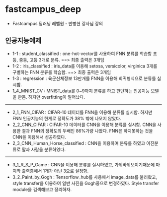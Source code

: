 # fastcampus_deep
- Fastcampus 딥러닝 레벨원 - 반병현 강사님 강의

## 인공지능예제
 - 1-1 : student_classified : one-hot-vector를 사용하여 FNN 분류를 학습함 초등, 중등, 고등 3개로 분류. ==> 최종 출력은 3개임
 - 1-2 : iris_classified : iris_data를 이용해 setosa, versicolor, virginica 3개를 구별하는 FNN 분류를 학습함. ==> 최종 출력은 3개임
 - 1-3 : regression : 육군신체정보 13만개를 FNN을 이용해 회귀형식으로 분류를 실시함.
 - 1_4_MNIST_CV : MNIST_data를 0~9까지 분류를 하고 판단하는 인공지능 모델을 만듬. 하지만 overfitting이 일어났다.
 ----
 - 2_1_FNN_CIFAR : CIFAR-10 데이터를 FNN을 이용해 분류를 실시함. 하지만 FNN 인공지능의 한계로 정확도가 38% 밖에 나오지 않았다.
 - 2_2_CNN_CIFAR : CIFAR-10 데이터를 CNN을 이용해 분류를 실시함. CNN을 사용한 결과 FNN의 정확도의 두배인 86%가량 나왔다. FNN은 하지못하는 것을 CNN을 이용해서 성공하였다.
 - 2_3_CNN_Human_Horse_classified : CNN을 이용하여 분류를 하였고 이진분류로 말과 사람을 분류하였다.
 ---
 - 3_1_R_S_P_Game : CNN을 이용해 분류를 실시하였고, 가위바위보이기때문에 마지막 출력층에서 1개가 아닌 3으로 설정함.
 - 3_2_Paint_by_Gogh : Tensorflow_hub를 사용해서 image_data를 불러왔고, style transfer을 이용하여 일반 사진을 Gogh풍으로 변경하였다. Style transfer module을 검색해보고 정리하자.
